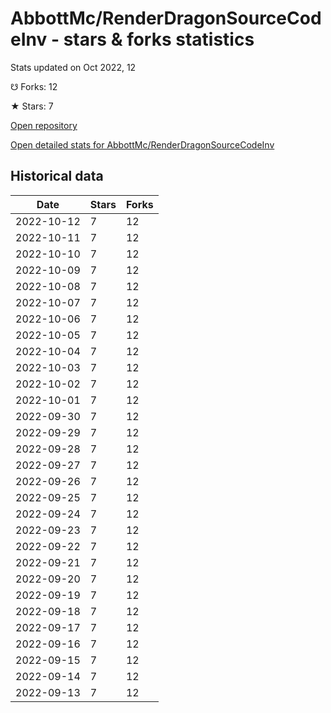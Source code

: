 # AbbottMc/RenderDragonSourceCodeInv - stars & forks statistics

Stats updated on Oct 2022, 12

☋ Forks: 12

★ Stars: 7

[Open repository](https://github.com/AbbottMc/RenderDragonSourceCodeInv)

[Open detailed stats for AbbottMc/RenderDragonSourceCodeInv](https://reviewgithub.com/rep/AbbottMc/RenderDragonSourceCodeInv)

## Historical data
| Date | Stars | Forks |
|------|-------|-------|
| 2022-10-12 | 7 | 12 | 
| 2022-10-11 | 7 | 12 | 
| 2022-10-10 | 7 | 12 | 
| 2022-10-09 | 7 | 12 | 
| 2022-10-08 | 7 | 12 | 
| 2022-10-07 | 7 | 12 | 
| 2022-10-06 | 7 | 12 | 
| 2022-10-05 | 7 | 12 | 
| 2022-10-04 | 7 | 12 | 
| 2022-10-03 | 7 | 12 | 
| 2022-10-02 | 7 | 12 | 
| 2022-10-01 | 7 | 12 | 
| 2022-09-30 | 7 | 12 | 
| 2022-09-29 | 7 | 12 | 
| 2022-09-28 | 7 | 12 | 
| 2022-09-27 | 7 | 12 | 
| 2022-09-26 | 7 | 12 | 
| 2022-09-25 | 7 | 12 | 
| 2022-09-24 | 7 | 12 | 
| 2022-09-23 | 7 | 12 | 
| 2022-09-22 | 7 | 12 | 
| 2022-09-21 | 7 | 12 | 
| 2022-09-20 | 7 | 12 | 
| 2022-09-19 | 7 | 12 | 
| 2022-09-18 | 7 | 12 | 
| 2022-09-17 | 7 | 12 | 
| 2022-09-16 | 7 | 12 | 
| 2022-09-15 | 7 | 12 | 
| 2022-09-14 | 7 | 12 | 
| 2022-09-13 | 7 | 12 | 

